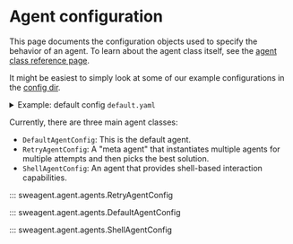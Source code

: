 # Agent configuration

This page documents the configuration objects used to specify the behavior of an agent.
To learn about the agent class itself, see the [agent class reference page](agent.md).

It might be easiest to simply look at some of our example configurations in the [config dir](https://github.com/SWE-agent/SWE-agent/tree/main/config).

<details>
<summary>Example: default config <code>default.yaml</code></summary>

```yaml
--8<-- "config/default.yaml"
```
</details>

Currently, there are three main agent classes:

* `DefaultAgentConfig`: This is the default agent.
* `RetryAgentConfig`: A "meta agent" that instantiates multiple agents for multiple attempts and then picks the best solution.
* `ShellAgentConfig`: An agent that provides shell-based interaction capabilities.

::: sweagent.agent.agents.RetryAgentConfig

::: sweagent.agent.agents.DefaultAgentConfig

::: sweagent.agent.agents.ShellAgentConfig